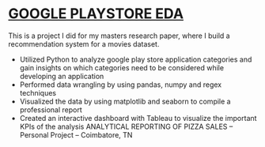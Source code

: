 # [GOOGLE PLAYSTORE EDA](-link-)

This is a project I did for my masters research paper, where I build a recommendation system for a movies dataset.

*	Utilized Python to analyze google play store application categories and gain insights on which categories need to be considered while developing an application
*	Performed data wrangling by using pandas, numpy and regex techniques
*	Visualized the data by using matplotlib and seaborn to compile a professional report
*	Created an interactive dashboard with Tableau to visualize the important KPIs of the analysis
ANALYTICAL REPORTING OF PIZZA SALES – Personal Project – Coimbatore, TN
